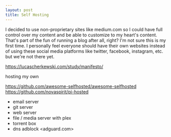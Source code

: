 ```yaml
---
layout: post
title: Self Hosting
---
```


I decided to use non-proprietary sites like medium.com so I could have full control over my content and be able to customize to my heart's content. That's part of the fun of running a blog after all, right? I'm not sure this is my first time. I personally feel everyone should have their own websites instead of using these social media platforms like twitter, facebook, instagram, etc. but we're not there yet.

<https://lucascherkewski.com/study/manifesto/>

hosting my own

<https://github.com/awesome-selfhosted/awesome-selfhosted>
<https://github.com/novaspirit/pi-hosted>

- email server
- git server
- web server
- file / media server with plex
- torrent box
- dns adblock <adguard.com>

